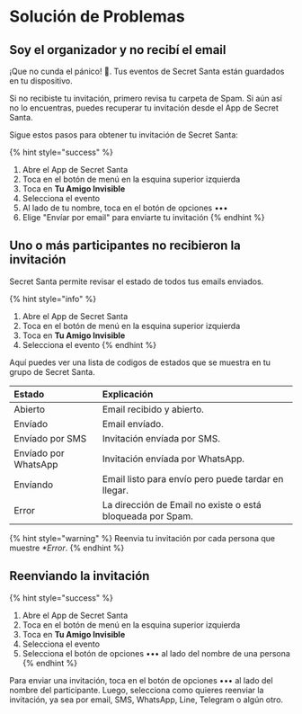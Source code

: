 # Solución de Problemas

## Soy el organizador y no recibí el email

¡Que no cunda el pánico! 🙂. Tus eventos de Secret Santa están guardados en tu dispositivo.

Si no recibiste tu invitación, primero revisa tu carpeta de Spam. Si aún así no lo encuentras, puedes recuperar tu invitación desde el App de Secret Santa.

Sigue estos pasos para obtener tu invitación de Secret Santa:

{% hint style="success" %}
1. Abre el App de Secret Santa
2. Toca en el botón de menú en la esquina superior izquierda
3. Toca en **Tu Amigo Invisible**
4. Selecciona el evento
5. Al lado de tu nombre, toca en el botón de opciones •••
6. Elige "Envíar por email" para enviarte tu invitación
{% endhint %}

## Uno o más participantes no recibieron la invitación

Secret Santa permite revisar el estado de todos tus emails enviados.

{% hint style="info" %}
1. Abre el App de Secret Santa
2. Toca en el botón de menú en la esquina superior izquierda
3. Toca en **Tu Amigo Invisible**
4. Selecciona el evento
{% endhint %}

Aquí puedes ver una lista de codigos de estados que se muestra en tu grupo de Secret Santa.

| Estado | Explicación |
| :--- | :--- |
| Abierto | Email recibido y abierto. |
| Envíado | Email envíado. |
| Envíado por SMS | Invitación envíada por SMS. |
| Envíado por WhatsApp | Invitación envíada por WhatsApp. |
| Envíando | Email listo para envío pero puede tardar en llegar. |
| Error | La dirección de Email no existe o está bloqueada por Spam. |

{% hint style="warning" %}
Reenvia tu invitación por cada persona que muestre _\*Error_.
{% endhint %}

## Reenviando la invitación

{% hint style="success" %}
1. Abre el App de Secret Santa
2. Toca en el botón de menú en la esquina superior izquierda
3. Toca en **Tu Amigo Invisible**
4. Selecciona el evento
5. Selecciona el botón de opciones ••• al lado del nombre de una persona
{% endhint %}

Para enviar una invitación, toca en el botón de opciones ••• al lado del nombre del participante. Luego, selecciona como quieres reenviar la invitación, ya sea por email, SMS, WhatsApp, Line, Telegram o algún otro.

